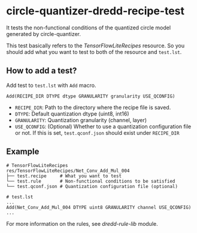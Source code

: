 # circle-quantizer-dredd-recipe-test

It tests the non-functional conditions of the quantized circle model generated by circle-quantizer.

This test basically refers to the _TensorFlowLiteRecipes_ resource. So you should add what you want to test to both of the resource and `test.lst`.

## How to add a test?

Add test to `test.lst` with `Add` macro.

```
Add(RECIPE_DIR DTYPE dtype GRANULARITY granularity USE_QCONFIG)
```

- `RECIPE_DIR`: Path to the directory where the recipe file is saved.
- `DTYPE`: Default quantization dtype (uint8, int16)
- `GRANULARITY`: Quantization granularity (channel, layer)
- `USE_QCONFIG`: (Optional) Whether to use a quantization configuration file or not. If this is set, `test.qconf.json` should exist under `RECIPE_DIR`

## Example

```
# TensorFlowLiteRecipes
res/TensorFlowLiteRecipes/Net_Conv_Add_Mul_004
├── test.recipe     # What you want to test
└── test.rule       # Non-functional conditions to be satisfied
└── test.qconf.json # Quantization configuration file (optional)

# test.lst
...
Add(Net_Conv_Add_Mul_004 DTYPE uint8 GRANULARITY channel USE_QCONFIG)
...
```

For more information on the rules, see _dredd-rule-lib_ module.
